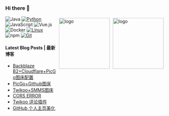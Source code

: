 ### Hi there 👋

<!--
**orsrva/orsrva** is a ✨ _special_ ✨ repository because its `README.md` (this file) appears on your GitHub profile.

Here are some ideas to get you started:

- 🔭 I’m currently working on ...
- 🌱 I’m currently learning ...
- 👯 I’m looking to collaborate on ...
- 🤔 I’m looking for help with ...
- 💬 Ask me about ...
- 📫 How to reach me: ...
- 😄 Pronouns: ...
- ⚡ Fun fact: ...
https://github-readme-stats-livid-two-38.vercel.app/api?username=soeos&show=stars,commits,prs,issues,contribs&theme=cobalt 
stats-readme-github.vercel.app
-->

<img src="https://stats-readme-github.vercel.app/api?username=soeos&show=stars,commits,prs,issues,contribs&theme=cobalt" alt="logo" height="160" align="right" style="margin: 5px; margin-bottom: 20px;" />
<!-- 
https://github-readme-stats.vercel.app/api/top-langs/?username=soeos&layout=compact&theme=vue-dark
-->
<img src="https://stats-readme-github.vercel.app/api/top-langs/?username=soeos&layout=compact&theme=vue-dark" alt="logo" height="160" align="right" style="margin: 5px; margin-bottom: 20px;" />
<!-- 
![SOEOS's GitHub stats](https://stats-readme-github.vercel.app/api?username=soeos&show_icons=true&theme=radical)
-->

![Java](https://img.shields.io/badge/-Java-007396?style=flat-square&logo=java&logoColor=ffffff)
[![Python](https://img.shields.io/badge/-Python-3776AB?style=flat-square&logo=python&logoColor=ffffff)](https://www.python.org/)
![JavaScript](https://img.shields.io/badge/JavaScript-F7DF1E?style=flat-square&logo=JavaScript&logoColor=ffffff)
![Vue.js](https://img.shields.io/badge/-Vue.js-4FC08D?style=flat-square&logo=Vue.js&logoColor=ffffff)
![Docker](https://img.shields.io/badge/Docker-2496ED?style=flat-square&logo=docker&logoColor=ffffff)
[![Linux](https://img.shields.io/badge/-Linux-333333?style=flat-square&logo=linux&logoColor=white)](https://www.linuxfoundation.org/)
![npm](https://img.shields.io/badge/-NPM-CB3837?style=flat-square&logo=npm&logoColor=white)
[![Git](https://img.shields.io/badge/-Git-f05032?style=flat-square&logo=git&logoColor=white)](https://git-scm.com/)


#### Latest Blog Posts | 最新博客

<!-- BLOG-POST-LIST:START -->
- [Backblaze B2+Cloudflare+PicGo图床配置](https://www.orys.link/article/tc)
- [PicGo+Github图床](https://www.orys.link/article/gh2)
- [Twikoo+SMMS图床](https://www.orys.link/article/tc2)
- [CORS ERROR](https://www.orys.link/article/cors)
- [Twikoo 评论插件](https://www.orys.link/article/twikoo)
- [GitHub 个人主页美化](https://www.orys.link/article/mh)
<!-- BLOG-POST-LIST:END -->
